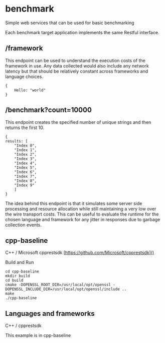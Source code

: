 # benchmark

Simple web services that can be used for basic benchmarking

Each benchmark target application implements the same Restful interface.

## /framework

This endpoint can be used to understand the execution costs of the framework in use. Any data collected would also include any network latency but that should be relatively constant across frameworks and language choices.

    {
        Hello: "world"
    }

## /benchmark?count=10000

This endpoint creates the specified number of unique strings and then returns the first 10.

    {
    results: [
        "Index 0",
        "Index 1",
        "Index 2",
        "Index 3",
        "Index 4",
        "Index 5",
        "Index 6",
        "Index 7",
        "Index 8",
        "Index 9"
        ]
    }

The idea behind this endpoint is that it simulates some server side processing and resource allocation while still maintaining a very low over the wire transport costs. This can be useful to evaluate the runtime for the chosen language and framework for any jitter in responses due to garbage collection events.

## 

## cpp-baseline
C++ / Microsoft cpprestsdk [https://github.com/Microsoft/cpprestsdk]()

Build and Run

    cd cpp-baseline
    mkdir build
    cd build
    cmake -DOPENSSL_ROOT_DIR=/usr/local/opt/openssl -DOPENSSL_INCLUDE_DIR=/usr/local/opt/openssl/include ..
    make
    ./cpp-baseline

## Languages and frameworks

C++ / cpprestsdk


This example is in cpp-baseline

